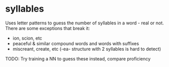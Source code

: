 # syllables
Uses letter patterns to guess the number of syllables in a word - real or not.
There are some exceptions that break it:
- ion, scion, etc
- peaceful & similar compound words and words with suffixes
- miscreant, create, etc (-ea- structure with 2 syllables is hard to detect)

TODO:
Try training a NN to guess these instead, compare proficiency
